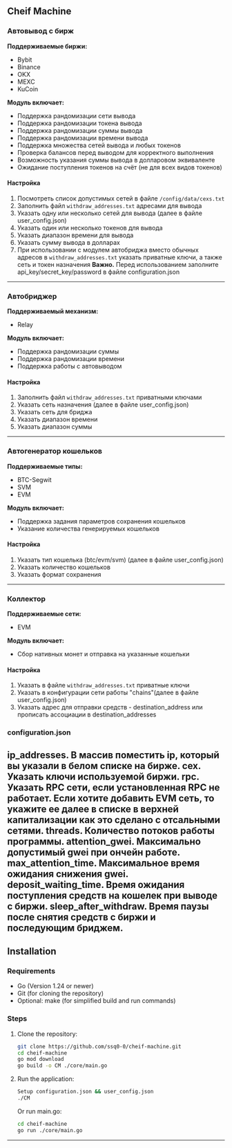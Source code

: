 ## Cheif Machine

### Автовывод с бирж
**Поддерживаемые биржи:**
- Bybit
- Binance
- OKX
- MEXC
- KuCoin

**Модуль включает:**
- Поддержка рандомизации сети вывода
- Поддержка рандомизации токена вывода
- Поддержка рандомизации суммы вывода
- Поддержка рандомизации времени вывода
- Поддержка множества сетей вывода и любых токенов
- Проверка балансов перед выводом для корректного выполнения
- Возможность указания суммы вывода в долларовом эквиваленте
- Ожидание поступления токенов на счёт (не для всех видов токенов)

#### Настройка
1. Посмотреть список допустимых сетей в файле `/config/data/cexs.txt`
2. Заполнить файл `withdraw_addresses.txt` адресами для вывода
3. Указать одну или несколько сетей для вывода (далее в файле user_config.json)
4. Указать один или несколько токенов для вывода 
5. Указать диапазон времени для вывода
6. Указать сумму вывода в долларах
6. При использовании с модулем автобриджа вместо обычных адресов в `withdraw_addresses.txt` указать приватные ключи, а также сеть и токен назначения
**Важно.** Перед использованием заполните api_key/secret_key/password в файле configuration.json

---

### Автобриджер
**Поддерживаемый механизм:**
- Relay

**Модуль включает:**
- Поддержка рандомизации суммы
- Поддержка рандомизации времени
- Поддержка работы с автовыводом

#### Настройка
1. Заполнить файл `withdraw_addresses.txt` приватными ключами
2. Указать сеть назначения (далее в файле user_config.json)
3. Указать сеть для бриджа
4. Указать диапазон времени
5. Указать диапазон суммы

---

### Автогенератор кошельков
**Поддерживаемые типы:**
- BTC-Segwit
- SVM
- EVM

**Модуль включает:**
- Поддержка задания параметров сохранения кошельков
- Указание количества генерируемых кошельков

#### Настройка
1. Указать тип кошелька (btc/evm/svm) (далее в файле user_config.json)
2. Указать количество кошельков
3. Указать формат сохранения

---

### Коллектор
**Поддерживаемые сети:**
- EVM

**Модуль включает:**
- Сбор нативных монет и отправка на указанные кошельки

#### Настройка
1. Указать в файле `withdraw_addresses.txt` приватные ключи
2. Указать в конфигурации сети работы "chains"(далее в файле user_config.json)
3. Указать адрес для отправки средств - destination_address или прописать ассоциации в destination_addresses


### configuration.json
**ip_addresses.** В массив поместить ip, который вы указали в белом списке на бирже.
**cex.** Указать ключи используемой биржи.
**rpc.** Указать RPC сети, если установленная RPC не работает. Если хотите добавить EVM сеть, то укажите ее далее в списке в верхней капитализации как это сделано с отсальными сетями.
**threads.** Количество потоков работы программы.
**attention_gwei.** Максимально допустимый gwei при ончейн работе.
**max_attention_time.** Максимальное время ожидания снижения gwei.
**deposit_waiting_time.** Время ожидания поступления средств на кошелек при выводе с биржи.
**sleep_after_withdraw.** Время паузы после снятия средств с биржи и последующим бриджем.
---

## Installation
### Requirements
- Go (Version 1.24 or newer)
- Git (for cloning the repository)
- Optional: make (for simplified build and run commands)

### Steps
1. Clone the repository:
   ```sh
   git clone https://github.com/ssq0-0/cheif-machine.git
   cd cheif-machine
   go mod download
   go build -o CM ./core/main.go   
   ```
2. Run the application:
   ```sh
   Setup configuration.json && user_config.json
   ./CM
   ```
   Or run main.go:
   ```sh
   cd cheif-machine
   go run ./core/main.go
   ```

---
